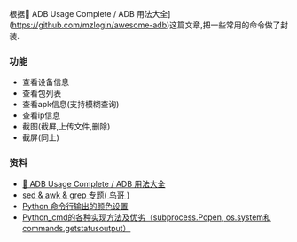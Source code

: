 根据🍭 ADB Usage Complete / ADB 用法大全](https://github.com/mzlogin/awesome-adb)这篇文章,把一些常用的命令做了封装.

### 功能
- 查看设备信息
- 查看包列表
- 查看apk信息(支持模糊查询)
- 查看ip信息
- 截图(截屏,上传文件,删除)
- 截屏(同上)

### 资料
- [🍭 ADB Usage Complete / ADB 用法大全](https://github.com/mzlogin/awesome-adb)
- [sed & awk & grep 专题( 鸟哥 )](http://www.cnblogs.com/moveofgod/p/3540575.html)
- [Python 命令行输出的颜色设置 ](http://blog.chinaunix.net/uid-27714502-id-4110758.html)
- [Python_cmd的各种实现方法及优劣（subprocess.Popen, os.system和commands.getstatusoutput）](http://blog.csdn.net/menglei8625/article/details/7494094)
